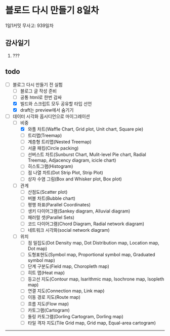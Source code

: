 # 블로드 다시 만들기 8일차

1일1커밋 무사고: 939일차

## 감사일기

1. ???

## todo

- [ ] 블로그 다시 만들기 전 실험
  - [ ] 블로그 글 작성 준비
  - [ ] 공통 html로 한번 감싸
  - [x] 빌드와 스크립트 모두 공유할 타입 선언
  - [x] draft는 preview에서 숨기기
- [ ] 데이터 시각화 옵시디언으로 마이그레이션
  - [ ] 비중
    - [x] 와플 차트(Waffle Chart, Grid plot, Unit chart, Square pie)
    - [ ] 트리맵(Treemap)
    - [ ] 계층형 트리맵(Nested Treemap)
    - [ ] 서클 패킹(Circle packing)
    - [ ] 선버스트 차트(Sunburst Chart, Mulit-level Pie chart, Radial Treemap, Adjacency diagram, icicle chart)
    - [ ] 히스토그램(Histogram)
    - [ ] 점 나열 차트(Dot Strip Plot, Strip Plot)
    - [ ] 상자 수염 그림(Box and Whisker plot, Box plot)
  - [ ] 관계
    - [ ] 산점도(Scatter plot)
    - [ ] 버블 차트(Bubble chart)
    - [ ] 평행 좌표(Parallel Coordinates)
    - [ ] 생키 다이어그램(Sankey diagram, Alluvial diagram)
    - [ ] 패러럴 셋(Parallel Sets)
    - [ ] 코드 다이어그램(Chord Diagram, Radial network diagram)
    - [ ] 네트워크 시각화(social network diagram)
  - [ ] 위치
    - [ ] 점 밀집도(Dot Density map, Dot Distribution map, Location map, Dot map)
    - [ ] 도형표현도(Symbol map, Proportional symbol map, Graduated symbol map)
    - [ ] 단계 구분도(Field map, Choropleth map)
    - [ ] 히트 맵(Heat map)
    - [ ] 등고선 지도(Contour map, lsarithmic map, Isochrone map, Isopleth map)
    - [ ] 연결 지도(Connection map, Link map)
    - [ ] 이동 경로 지도(Route map)
    - [ ] 흐름 지도(Flow map)
    - [ ] 카토그램(Cartogram)
    - [ ] 돌링 카토그램(Dorling Cartogram, Dorling map)
    - [ ] 타일 격자 지도(Tile Grid map, Grid map, Equal-area cartogram)

---

